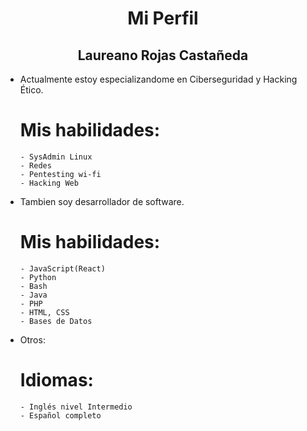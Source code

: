 <h1 align="center">Mi Perfil</h1>
<h2 align="center"> Laureano Rojas Castañeda</h2>

- Actualmente estoy especializandome en Ciberseguridad y Hacking Ético.
    # Mis habilidades:
      - SysAdmin Linux
      - Redes
      - Pentesting wi-fi
      - Hacking Web
- Tambien soy desarrollador de software.
    # Mis habilidades:
      - JavaScript(React)
      - Python
      - Bash
      - Java
      - PHP
      - HTML, CSS
      - Bases de Datos
- Otros:
    # Idiomas:
      - Inglés nivel Intermedio
      - Español completo
      
